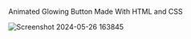 
Animated Glowing Button Made With HTML and CSS

![Screenshot 2024-05-26 163845](https://github.com/C0DEGamer/ANIMATED-GLOWING-BUTTON/assets/154326486/c5851247-ba44-4d5a-8ed2-9473b77bc6fc)
